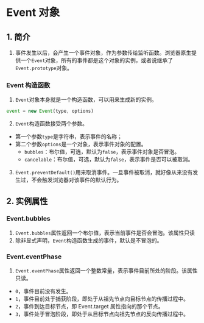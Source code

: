 # Event 对象

## 1. 简介

1. 事件发生以后，会产生一个事件对象，作为参数传给监听函数。浏览器原生提供一个`Event`对象，所有的事件都是这个对象的实例，或者说继承了`Event.prototype`对象。

### Event 构造函数

1. `Event`对象本身就是一个构造函数，可以用来生成新的实例。

```js
event = new Event(type, options)
```

2. `Event`构造函数接受两个参数。

- 第一个参数`type`是字符串，表示事件的名称；
- 第二个参数`options`是一个对象，表示事件对象的配置。
  - `bubbles`：布尔值，可选，默认为`false`，表示事件对象是否冒泡。
  - `cancelable`：布尔值，可选，默认为`false`，表示事件是否可以被取消。

3. `Event.preventDefault()`用来取消事件。一旦事件被取消，就好像从来没有发生过，不会触发浏览器对该事件的默认行为。

## 2. 实例属性

### Event.bubbles

1. `Event.bubbles`属性返回一个布尔值，表示当前事件是否会冒泡。该属性只读
2. 除非显式声明，`Event`构造函数生成的事件，默认是不冒泡的。

### Event.eventPhase

1. `Event.eventPhase`属性返回一个整数常量，表示事件目前所处的阶段。该属性只读。

- `0`，事件目前没有发生。
- `1`，事件目前处于捕获阶段，即处于从祖先节点向目标节点的传播过程中。
- `2`，事件到达目标节点，即 Event.target 属性指向的那个节点。
- `3`，事件处于冒泡阶段，即处于从目标节点向祖先节点的反向传播过程中。
